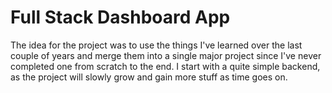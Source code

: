 # Full Stack Dashboard App
The idea for the project was to use the things I've learned over the last couple of years and merge them into a single major project since I've never completed one from scratch to the end. I start with a quite simple backend, as the project will slowly grow and gain more stuff as time goes on.
